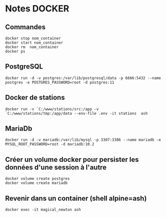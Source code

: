 # Notes DOCKER 

## Commandes
```
docker stop nom_container 
docker start nom_container
docker rm  nom_container
docker ps
```

## PostgreSQL
```
docker run -d -v postgres:/var/lib/postgresql/data -p 6666:5432 --name postgres -e POSTGRES_PASSWORD=root -d postgres:11
```

## Docker de stations
```
docker run -v `C:/www/stations/src:/app -v `C:/www/stations/tmp:/app/data --env-file .env -it stations  ash
```

## MariaDb
```
docker run -d -v mariadb:/var/lib/mysql -p 3307:3306 --name mariadb -e MYSQL_ROOT_PASSWORD=root -d mariadb:10.2
```


## Créer un volume docker pour persister les données d'une session à l'autre 
```
docker volume create postgres
docker volume create mariadb
```

## Revenir dans un container (shell alpine=ash)
```
docker exec -it magical_newton ash
```

